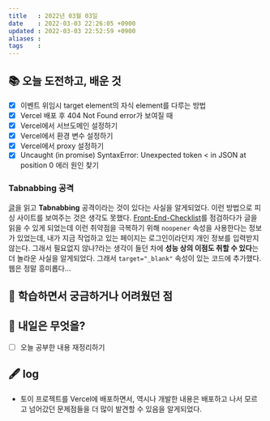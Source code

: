 ```yaml
---
title   : 2022년 03월 03일 
date    : 2022-03-03 22:26:05 +0900
updated : 2022-03-03 22:52:59 +0900
aliases : 
tags    : 
---
```

## 📚 오늘 도전하고, 배운 것
- [x] 이벤트 위임시 target element의 자식 element를 다루는 방법  
- [x] Vercel 배포 후 404 Not Found error가 보여질 때
- [x] Vercel에서 서브도메인 설정하기 
- [x] Vercel에서 환경 변수 설정하기
- [x] Vercel에서 proxy 설정하기
- [x] Uncaught (in promise) SyntaxError: Unexpected token < in JSON at position 0 에러 원인 찾기
	
### Tabnabbing 공격
[글](https://blog.coderifleman.com/2017/05/30/tabnabbing_attack_and_noopener/)을 읽고 **Tabnabbing** 공격이라는 것이 있다는 사실을 알게되었다. 이런 방법으로 피싱 사이트를 보여주는 것은 생각도 못했다. [Front-End-Checklist](https://github.com/thedaviddias/Front-End-Checklist)를 점검하다가 글을 읽을 수 있게 되었는데 이런 취약점을 극복하기 위해 `noopener` 속성을 사용한다는 정보가 있었는데, 내가 지금 작업하고 있는 페이지는 로그인이라던지 개인 정보를 입력받지 않는다. 그래서 필요없지 않나?라는 생각이 들던 차에 **성능 상의 이점도 취할 수 있다**는 더 놀라운 사실을 알게되었다. 그래서 `target="_blank"` 속성이 있는 코드에 추가했다. 웹은 정말 흥미롭다... 
	
	
## 🤔 학습하면서 궁금하거나 어려웠던 점 

## 🌅 내일은 무엇을?
- [ ] 오늘 공부한 내용 재정리하기

## 🖋 log
- 토이 프로젝트를 Vercel에 배포하면서, 역시나 개발한 내용은 배포하고 나서 모르고 넘어갔던 문제점들을 더 많이 발견할 수 있음을 알게되었다.

